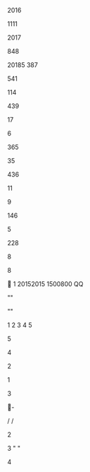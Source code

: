 



 







2016

1111

2017

848

20185 387

    

541

114

439

17

6

365

35

436

11

9

146

5

228

8

8





  

  

  


   


1
 20152015 
1500800
   QQ  



  








""





   



    

  


 

 



 

 

""



1 2 3 4 5

5

4

2

1

3



-



 



 



 







 





















 



 













 


 
/ /
   

 

 

 



2







 



       

 
 

 
 


 
 
 







 
 
   
    
    





 










3
    " "

4 

 

